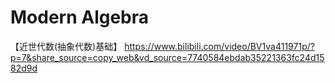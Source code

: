 # Modern Algebra



【近世代数(抽象代数)基础】 https://www.bilibili.com/video/BV1va411971p/?p=7&share_source=copy_web&vd_source=7740584ebdab35221363fc24d1582d9d
